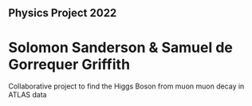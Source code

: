 ## Physics Project 2022
# Solomon Sanderson & Samuel de Gorrequer Griffith
Collaborative project to find the Higgs Boson from muon muon decay in ATLAS data